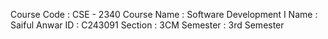 Course Code : CSE - 2340
Course Name : Software Development I
Name        : Saiful Anwar
ID          : C243091
Section     : 3CM
Semester    : 3rd Semester 